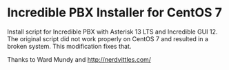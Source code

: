 # Incredible PBX Installer for CentOS 7
Install script for Incredible PBX with Asterisk 13 LTS and Incredible GUI 12.
The original script did not work properly on CentOS 7 and resulted in a broken system. This modification fixes that.

Thanks to Ward Mundy and http://nerdvittles.com/
